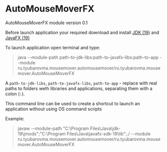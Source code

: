 # AutoMouseMoverFX
AutoMouseMoverFX module version 0.1

Before launch application your required download and install [JDK (19)](https://jdk.java.net)
and [JavaFX (19)](https://gluonhq.com/products/javafx/)

To launch application open terminal and type:
>java --module-path path-to-jdk-libs:path-to-javafx-libs:path-to-app --module ru.tyubarovma.mousemover.automousemover/ru.tyubarovma.mousemover.AutoMouseMoverFX

A `path-to-jdk-libs`, `path-to-javafx-libs`, `path-to-app` - replace with real paths to folders weth libraries and applications, separating them with a colon (`:`).

This command line can be used to create a shortcut to launch an application without using OS command scripts

Example:
> javaw --module-path "C:\Program Files\Java\jdk-19\jmods";"C:\Program Files\Java\javafx-sdk-19\lib";./ --module ru.tyubarovma.mousemover.automousemover/ru.tyubarovma.mousemover.AutoMouseMoverFX